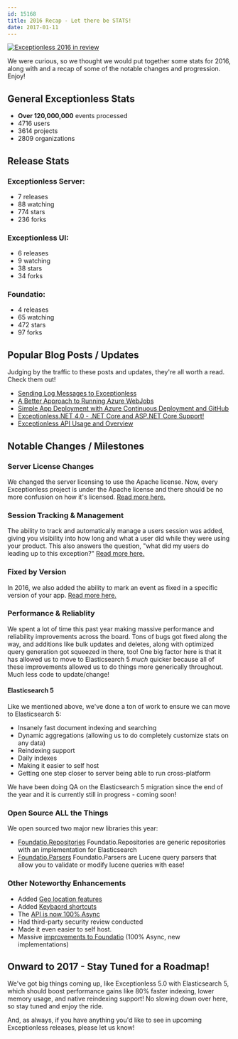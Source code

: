 ```yaml
---
id: 15168
title: 2016 Recap - Let there be STATS!
date: 2017-01-11
---
```

[![Exceptionless 2016 in review](/assets/img/news/2016-in-review-1024x538.jpg)](/2016-recap-let-stats/)

We were curious, so we thought we would put together some stats for 2016, along with and a recap of some of the notable changes and progression. Enjoy!

## General Exceptionless Stats

* **Over 120,000,000** events processed
* 4716 users
* 3614 projects
* 2809 organizations

<!--more-->

## Release Stats

### Exceptionless Server:

* 7 releases
* 88 watching
* 774 stars
* 236 forks

### Exceptionless UI:

* 6 releases
* 9 watching
* 38 stars
* 34 forks

### Foundatio:

* 4 releases
* 65 watching
* 472 stars
* 97 forks

## Popular Blog Posts / Updates

Judging by the traffic to these posts and updates, they're all worth a read. Check them out!

* [Sending Log Messages to Exceptionless](/sending-log-messages-to-exceptionless/)
* [A Better Approach to Running Azure WebJobs](/better-approach-running-azure-webjobs/)
* [Simple App Deployment with Azure Continuous Deployment and GitHub](/simple-app-deployment-azure-continuous-deployment-github/)
* [Exceptionless.NET 4.0 - .NET Core and ASP.NET Core Support!](/exceptionless-4-0-net-core-asp-net-core-support/)
* [Exceptionless API Usage and Overview](/exceptionless-api-usage-and-overview/)

## Notable Changes / Milestones

### Server License Changes

We changed the server licensing to use the Apache license. Now, every Exceptionless project is under the Apache license and there should be no more confusion on how it's licensed. [Read more here.](/new-releases-for-all-the-codes-exceptionless-3-2/)

### Session Tracking & Management

The ability to track and automatically manage a users session was added, giving you visibility into how long and what a user did while they were using your product. This also answers the question, "what did my users do leading up to this exception?" [Read more here.](/track-view-user-session-data-exceptionless/)

### Fixed by Version

In 2016, we also added the ability to mark an event as fixed in a specific version of your app. [Read more here.](/set-application-version-for-improved-regression-notifications-and-stacking/)

### Performance & Reliablity

We spent a lot of time this past year making massive performance and reliability improvements across the board. Tons of bugs got fixed along the way, and additions like bulk updates and deletes, along with optimized query generation got squeezed in there, too! One big factor here is that it has allowed us to move to Elasticsearch 5 _much_ quicker because all of these improvements allowed us to do things more generically throughout. Much less code to update/change!

#### Elasticsearch 5

Like we mentioned above, we've done a ton of work to ensure we can move to Elasticsearch 5:

* Insanely fast document indexing and searching
* Dynamic aggregations (allowing us to do completely customize stats on any data)
* Reindexing support
* Daily indexes
* Making it easier to self host
* Getting one step closer to server being able to run cross-platform

We have been doing QA on the Elasticsearch 5 migration since the end of the year and it is currently still in progress - coming soon!

### Open Source ALL the Things

We open sourced two major new libraries this year:

* <a href="https://github.com/exceptionless/Foundatio.Repositories" target="_blank">Foundatio.Repositories</a>
    Foundatio.Repositories are generic repositories with an implementation for Elasticsearch
* <a href="https://github.com/exceptionless/Foundatio.Parsers" target="_blank">Foundatio.Parsers</a>
    Foundatio.Parsers are Lucene query parsers that allow you to validate or modify lucene queries with ease!

### Other Noteworthy Enhancements

* Added [Geo location features](/add-reverse-geocoding-to-your-app/)
* Added [Keybaord shortcuts](/exceptionless-keyboard-shortcuts/)
* The [API is now 100% Async](/introducing-foundatio-3-0-async-efficiency/)
* Had third-party security review conducted
* Made it even easier to self host.
* Massive [improvements to Foundatio](/foundatio-featured-net-blog-version-4-0-release/) (100% Async, new implementations)

## Onward to 2017 - Stay Tuned for a Roadmap!

We've got big things coming up, like Exceptionless 5.0 with Elasticsearch 5, which should boost performance gains like 80% faster indexing, lower memory usage, and native reindexing support! No slowing down over here, so stay tuned and enjoy the ride.

And, as always, if you have anything you'd like to see in upcoming Exceptionless releases, please let us know!
